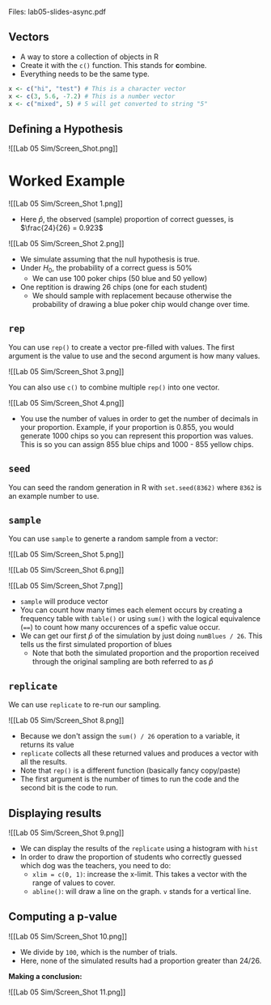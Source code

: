Files: lab05-slides-async.pdf

## Vectors

- A way to store a collection of objects in R
- Create it with the `c()` function. This stands for **c**ombine.
- Everything needs to be the same type.

```r
x <- c("hi", "test") # This is a character vector
x <- c(3, 5.6, -7.2) # This is a number vector
x <- c("mixed", 5) # 5 will get converted to string "5"
```

## Defining a Hypothesis

![[Lab 05 Sim/Screen_Shot.png]]

# Worked Example

![[Lab 05 Sim/Screen_Shot 1.png]]

- Here $\hat{p}$, the observed (sample) proportion of correct guesses, is $\frac{24}{26} = 0.923$

![[Lab 05 Sim/Screen_Shot 2.png]]

- We simulate assuming that the null hypothesis is true.
- Under $H_0$, the probability of a correct guess is 50%
    - We can use 100 poker chips (50 blue and 50 yellow)
- One reptition is drawing 26 chips (one for each student)
    - We should sample with replacement because otherwise the probability of drawing a blue poker chip would change over time.

## `rep`

You can use `rep()` to create a vector pre-filled with values. The first argument is the value to use and the second argument is how many values.

![[Lab 05 Sim/Screen_Shot 3.png]]

You can also use `c()` to combine multiple `rep()` into one vector.

![[Lab 05 Sim/Screen_Shot 4.png]]

- You use the number of values in order to get the number of decimals in your proportion. Example, if your proportion is 0.855, you would generate 1000 chips so you can represent this proportion was values. This is so you can assign 855 blue chips and 1000 - 855 yellow chips.

## `seed`

You can seed the random generation in R with `set.seed(8362)` where `8362` is an example number to use.

## `sample`

You can use `sample` to generte a random sample from a vector:

![[Lab 05 Sim/Screen_Shot 5.png]]

![[Lab 05 Sim/Screen_Shot 6.png]]

![[Lab 05 Sim/Screen_Shot 7.png]]

- `sample` will produce vector
- You can count how many times each element occurs by creating a frequency table with `table()` or using `sum()` with the logical equivalence (`==`) to count how many occurences of a spefic value occur.
- We can get our first $\hat{p}$ of the simulation by just doing `numBlues / 26`. This tells us the first simulated proportion of blues
    - Note that both the simulated proportion and the proportion received through the original sampling are both referred to as $\hat{p}$
    

## `replicate`

We can use `replicate` to re-run our sampling.

![[Lab 05 Sim/Screen_Shot 8.png]]

- Because we don't assign the `sum() / 26` operation to a variable, it returns its value
- `replicate` collects all these returned values and produces a vector with all the results.
- Note that `rep()` is a different function (basically fancy copy/paste)
- The first argument is the number of times to run the code and the second bit is the code to run.

## Displaying results

![[Lab 05 Sim/Screen_Shot 9.png]]

- We can display the results of the `replicate` using a histogram with `hist`
- In order to draw the proportion of students who correctly guessed which dog was the teachers, you need to do:
    - `xlim = c(0, 1)`: increase the x-limit. This takes a vector with the range of values to cover.
    - `abline()`: will draw a line on the graph. `v` stands for a vertical line.
        
        

## Computing a p-value

![[Lab 05 Sim/Screen_Shot 10.png]]

- We divide by `100`, which is the number of trials.
- Here, none of the simulated results had a proportion greater than 24/26.

**Making a conclusion:**

![[Lab 05 Sim/Screen_Shot 11.png]]